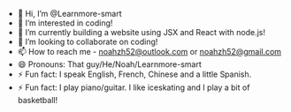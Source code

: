 - 👋 Hi, I’m @Learnmore-smart
- 👀 I’m interested in coding!
- 🌱 I’m currently building a website using JSX and React with node.js!
- 💞️ I’m looking to collaborate on coding!
- 📫 How to reach me - noahzh52@outlook.com or noahzh52@gmail.com
- 😄 Pronouns: That guy/He/Noah/Learnmore-smart
- ⚡ Fun fact: I speak English, French, Chinese and a little Spanish.
- ⚡ Fun fact: I play piano/guitar. I like iceskating and I play a bit of basketball!

<!---
Learnmore-smart/Learnmore-smart is a ✨ special ✨ repository because its `README.md` (this file) appears on your GitHub profile.
You can click the Preview link to take a look at your changes.
--->

